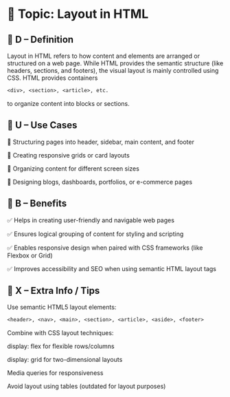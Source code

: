 # 🧩 Topic: Layout in HTML

## 🔹 D – Definition

Layout in HTML refers to how content and elements are arranged or structured on a web page. While HTML provides the semantic structure (like headers, sections, and footers), the visual layout is mainly controlled using CSS. HTML provides containers

```txt
<div>, <section>, <article>, etc.
```

to organize content into blocks or sections.

## 🔹 U – Use Cases

🔸 Structuring pages into header, sidebar, main content, and footer

🔸 Creating responsive grids or card layouts

🔸 Organizing content for different screen sizes

🔸 Designing blogs, dashboards, portfolios, or e-commerce pages

## 🔹 B – Benefits

✅ Helps in creating user-friendly and navigable web pages

✅ Ensures logical grouping of content for styling and scripting

✅ Enables responsive design when paired with CSS frameworks (like Flexbox or Grid)

✅ Improves accessibility and SEO when using semantic HTML layout tags

## 🔹 X – Extra Info / Tips

Use semantic HTML5 layout elements:

```txt
<header>, <nav>, <main>, <section>, <article>, <aside>, <footer>
```

Combine with CSS layout techniques:

display: flex for flexible rows/columns

display: grid for two-dimensional layouts

Media queries for responsiveness

Avoid layout using tables (outdated for layout purposes)
